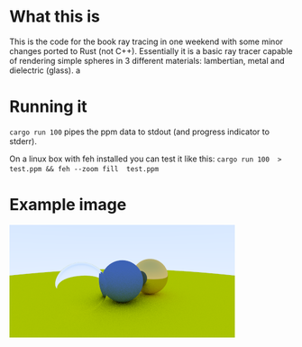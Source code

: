 # What this is

This is the code for the book ray tracing in one weekend with some minor changes ported to Rust (not C++).
Essentially it is a basic ray tracer capable of rendering simple spheres in 3 different materials: lambertian, metal and dielectric (glass).
a
# Running it
`cargo run 100` pipes the ppm data to stdout (and progress indicator to stderr).

On a linux box with feh installed you can test it like this: `cargo run 100  > test.ppm && feh --zoom fill  test.ppm`

# Example image
![Example image](https://github.com/freekh/rust-ray-trace-one-weekend/raw/master/image.png)
